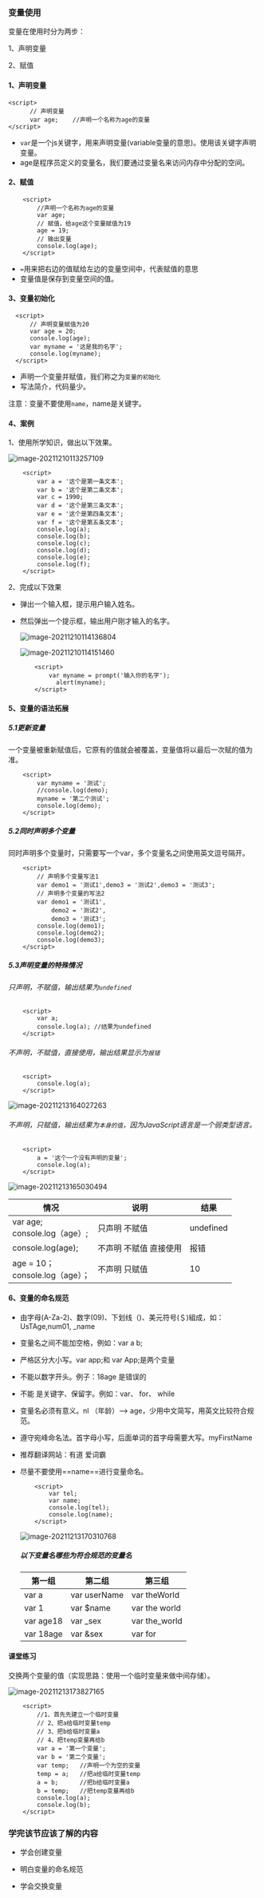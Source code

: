 ### 变量使用

变量在使用时分为两步：

1、声明变量

2、赋值



#### 1、声明变量

```
<script>
      // 声明变量
      var age;    //声明一个名称为age的变量
</script>
```

- `var`是一个js关键字，用来声明变量(variable变量的意思)。使用该关键字声明变量。
- age是程序员定义的变量名，我们要通过变量名来访问内存中分配的空间。



#### 2、赋值

```
    <script>
        //声明一个名称为age的变量
        var age;    
        // 赋值，给age这个变量赋值为19
        age = 19;
        // 输出变量
        console.log(age);
    </script>
```

- `=`用来把右边的值赋给左边的变量空间中，代表赋值的意思
- 变量值是保存到变量空间的值。



#### 3、变量初始化

```
  <script>
      // 声明变量赋值为20
      var age = 20;
      console.log(age);
      var myname = '这是我的名字';
      console.log(myname);
  </script>
```

- 声明一个变量并赋值，我们称之为`变量的初始化`
- 写法简介，代码量少。

注意：变量不要使用`name`，name是关键字。



#### 4、案例



1、使用所学知识，做出以下效果。

![image-20211210113257109](05变量.assets/image-20211210113257109.png)



```
    <script>
        var a = '这个是第一条文本';
        var b = '这个是第二条文本';
        var c = 1990;
        var d = '这个是第三条文本';
        var e = '这个是第四条文本';
        var f = '这个是第五条文本';
        console.log(a);
        console.log(b);
        console.log(c);
        console.log(d);
        console.log(e);
        console.log(f);
    </script>
```



2、完成以下效果

- 弹出一个输入框，提示用户输入姓名。

- 然后弹出一个提示框，输出用户刚才输入的名字。

  

  ![image-20211210114136804](05变量.assets/image-20211210114136804.png)

  

  ![image-20211210114151460](05变量.assets/image-20211210114151460.png)

  

  ```
      <script>
          var myname = prompt('输入你的名字');
        	alert(myname);
      </script>
  ```

  

#### 5、变量的语法拓展

##### 		5.1更新变量

一个变量被重新赋值后，它原有的值就会被覆盖，变量值将以最后一次赋的值为准。

```
    <script>
        var myname = '测试';
        //console.log(demo);
        myname = '第二个测试';
        console.log(demo);
    </script>
```

##### 5.2同时声明多个变量

同时声明多个变量时，只需要写一个var，多个变量名之间使用英文逗号隔开。

```
    <script>
        // 声明多个变量写法1
        var demo1 = '测试1',demo3 = '测试2',demo3 = '测试3';
        // 声明多个变量的写法2
        var demo1 = '测试1',
            demo2 = '测试2',
            demo3 = '测试3';
        console.log(demo1);
        console.log(demo2);
        console.log(demo3);
    </script>
```

##### 5.3声明变量的特殊情况

###### 只声明，不赋值，输出结果为`undefined`

```
    <script>
        var a;
        console.log(a); //结果为undefined
    </script>
```

###### 不声明，不赋值，直接使用，输出结果显示为`报错`

```
    <script>
        console.log(a);
    </script>
```



![image-20211213164027263](05变量.assets/image-20211213164027263.png)

###### 不声明，只赋值，输出结果为`本身的值`，因为JavaScript语言是一个弱类型语言。

```
    <script>
        a = '这个一个没有声明的变量';
        console.log(a);
    </script>
```



![image-20211213165030494](05变量.assets/image-20211213165030494.png)



| 情况                                 | 说明                       | 结果      |
| ------------------------------------ | -------------------------- | --------- |
| var age;<br />console.log（age）;    | 只声明   不赋值            | undefined |
| console.log(age);                    | 不声明   不赋值   直接使用 | 报错      |
| age = 10；<br />console.log（age）； | 不声明   只赋值            | 10        |



#### 6、变量的命名规范

- 由字母(A-Za-2)、数字(09)、下划线（)、美元符号(＄)組成，如：UsTAge,num01, _name

- 变量名之间不能加空格，例如：var a b;

- 严格区分大小写。var app;和 var App;是两个变量

- 不能以数字开头。例子：18age 是错误的

- 不能 是关键字、保留字。例如：var、 for、 while

- 变量名必须有意义。nl （年龄）——> age，少用中文简写，用英文比较符合规范。

- 遵守宛峰命名法。首字母小写，后面单词的首字母需要大写。myFirstName

- 推荐翻译网站：有道 爱词霸

- 尽量不要使用==name==进行变量命名。

  ```
      <script>
          var tel;
          var name;
          console.log(tel);
          console.log(name);
      </script>
  ```

  

  ![image-20211213170310768](05变量.assets/image-20211213170310768.png)

  ##### 以下变量名哪些为符合规范的变量名

  | 第一组    | 第二组       | 第三组        |
  | --------- | ------------ | ------------- |
  | var a     | var userName | var theWorld  |
  | var 1     | var $name    | var the world |
  | var age18 | var _sex     | var the_world |
  | var 18age | var &sex     | var for       |



#### 课堂练习

交换两个变量的值（实现思路：使用一个临时变量来做中间存储）。



![image-20211213173827165](05变量.assets/image-20211213173827165.png)

```
    <script>
        //1、首先先建立一个临时变量
        // 2、把a给临时变量temp
        // 3、把b给临时变量a
        // 4、把temp变量再给b
        var a = '第一个变量';
        var b = '第二个变量';
        var temp;   //声明一个为空的变量
        temp = a;   //把a给临时变量temp
        a = b;      //把b给临时变量a
        b = temp;   //把temp变量再给b
        console.log(a);
        console.log(b);
    </script>
```



### 学完该节应该了解的内容

- 学会创建变量

- 明白变量的命名规范

- 学会交换变量

  